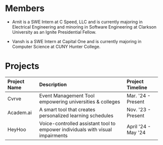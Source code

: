 # Members

- Arnit is a SWE Intern at C Speed, LLC and is currently majoring in Electrical Engineering and minoring in Software Engineering at Clarkson University as an Ignite Presidential Fellow. 

- Vansh is a SWE Intern at Capital One and is currently majoring in Computer Science at CUNY Hunter College.

# Projects

| Project Name | Description | Project Timeline |
| :---         |     :---      | :---          |
| Cvrve | Event Management Tool empowering universities & colleges | Mar. '24 - Present |
| Academ.ai | A smart tool that creates personalized learning schedules | Nov. '23 - Present |
| HeyHoo | Voice-controlled assistant tool to empower individuals with visual impairments| April '24 - May '24|
